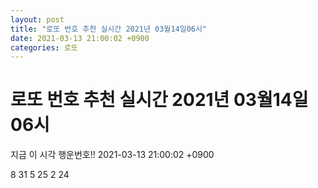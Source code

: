 ```yaml
---
layout: post
title: "로또 번호 추천 실시간 2021년 03월14일06시"
date: 2021-03-13 21:00:02 +0900
categories: 로또
---
```


# 로또 번호 추천 실시간 2021년 03월14일06시

지금 이 시각 행운번호!! 2021-03-13 21:00:02 +0900

 8  31  5  25  2  24 


